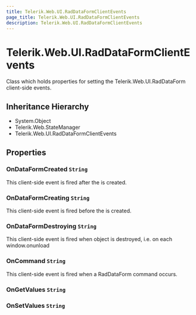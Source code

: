 ```yaml
---
title: Telerik.Web.UI.RadDataFormClientEvents
page_title: Telerik.Web.UI.RadDataFormClientEvents
description: Telerik.Web.UI.RadDataFormClientEvents
---
```


# Telerik.Web.UI.RadDataFormClientEvents

Class which holds properties for setting the Telerik.Web.UI.RadDataForm client-side events.

## Inheritance Hierarchy

* System.Object
* Telerik.Web.StateManager
* Telerik.Web.UI.RadDataFormClientEvents

## Properties

###  OnDataFormCreated `String`

This client-side event is fired after the 
             is created.

###  OnDataFormCreating `String`

This client-side event is fired before the 
             is created.

###  OnDataFormDestroying `String`

This client-side event is fired when  object is
            destroyed, i.e. on each window.onunload

###  OnCommand `String`

This client-side event is fired when a RadDataForm command occurs.

###  OnGetValues `String`

###  OnSetValues `String`

